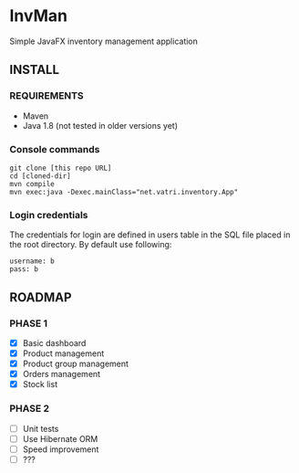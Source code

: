 # InvMan
Simple JavaFX inventory management application

## INSTALL

### REQUIREMENTS

- Maven
- Java 1.8 (not tested in older versions yet)

### Console commands

```
git clone [this repo URL]
cd [cloned-dir]
mvn compile
mvn exec:java -Dexec.mainClass="net.vatri.inventory.App"
```
### Login credentials

The credentials for login are defined in users table in the SQL file placed in the root directory.
By default use following:

```
username: b
pass: b
```
## ROADMAP

### PHASE 1

- [x] Basic dashboard
- [x] Product management
- [x] Product group management
- [x] Orders management
- [x] Stock list

### PHASE 2

- [ ] Unit tests
- [ ] Use Hibernate ORM
- [ ] Speed improvement
- [ ] ???
